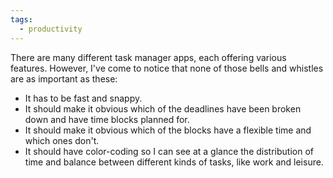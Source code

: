 ```yaml
---
tags:
  - productivity
---
```

There are many different task manager apps, each offering various features. However, I've come to notice that none of those bells and whistles are as important as these:

- It has to be fast and snappy.
- It should make it obvious which of the deadlines have been broken down and have time blocks planned for.
- It should make it obvious which of the blocks have a flexible time and which ones don't.
- It should have color-coding so I can see at a glance the distribution of time and balance between different kinds of tasks, like work and leisure.